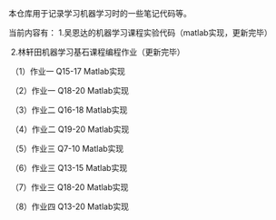 本仓库用于记录学习机器学习时的一些笔记代码等。

当前内容有：
    1.吴恩达的机器学习课程实验代码（matlab实现，更新完毕）

​    2.林轩田机器学习基石课程编程作业（更新完毕）

​			（1）作业一 Q15-17 Matlab实现

​			（2）作业一 Q18-20 Matlab实现

​			（3）作业二 Q16-18 Matlab实现 

​			（4）作业二  Q19-20 Matlab实现    

​			（5）作业三  Q7-10  Matlab实现

​			（6）作业三  Q13-15 Matlab实现

​			（7）作业三  Q18-20 Matlab实现

​			（8）作业四  Q13-20 Matlab实现



